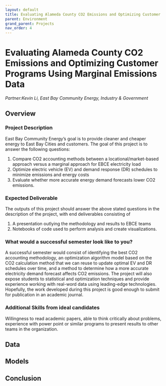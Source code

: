 ```yaml
---
layout: default
title: Evaluating Alameda County CO2 Emissions and Optimizing Customer Programs Using Marginal Emissions Data 
parent: Environment
grand_parent: Projects 
nav_order: 4
---
```



# Evaluating Alameda County CO2 Emissions and Optimizing Customer Programs Using Marginal Emissions Data 
*Partner:Kevin Li, East Bay Community Energy, Industry & Government*

## Overview
### Project Description
East Bay Community Energy’s goal is to provide cleaner and cheaper energy to East Bay Cities and customers. The goal of this project is to answer the following questions: 
1. Compare CO2 accounting methods between a locational/market-based approach versus a marginal approach for EBCE electricity load 
1. Optimize electric vehicle (EV) and demand response (DR) schedules to minimize emissions and energy costs 
1. Evaluate whether more accurate energy demand forecasts lower CO2 emissions.
### Expected Deliverable
The outputs of this project should answer the above stated questions in the description of the project, with end deliverables consisting of 
1. A presentation outlying the methodology and results to EBCE teams 
1. Notebooks of code used to perform analysis and create visualizations. 
### What would a successful semester look like to you?
A successful semester would consist of identifying the best CO2 accounting methodology, an optimization algorithm model based on the CO2 calculation method that we can reuse to update optimal EV and DR schedules over time, and a method to determine how a more accurate electricity demand forecast affects CO2 emissions. The project will also expose students to statistical and optimization techniques and provide experience working with real-word data using leading-edge technologies. Hopefully, the work developed during this project is good enough to submit for publication in an academic journal.
### Additional Skills from ideal candidates
Willingness to read academic papers, able to think critically about problems, experience with power point or similar programs to present results to other teams in the organization.

## Data

## Models

## Conclusion


```python

```

